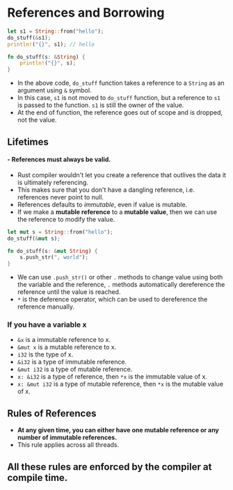 # References and Borrowing

```rust
let s1 = String::from("hello");
do_stuff(&s1);
println!("{}", s1); // hello

fn do_stuff(s: &String) {
    println!("{}", s);
}
```
- In the above code, `do_stuff` function takes a reference to a `String` as an argument using `&` symbol.
- In this case, `s1` is not moved to `do_stuff` function, but a reference to `s1` is passed to the function. `s1` is still the owner of the value.
- At the end of function, the reference goes out of scope and is dropped, not the value.

## Lifetimes
#### - **References must always be valid.**

- Rust compiler wouldn't let you create a reference that outlives the data it is ultimately referencing.
- This makes sure that you don't have a dangling reference, i.e. references never point to null.
- References defaults to _immutable_, even if value is mutable.
- If we make a **mutable reference** to a **mutable value**, then we can use the reference to modify the value.

```rust
let mut s = String::from("hello");
do_stuff(&mut s);

fn do_stuff(s: &mut String) {
    s.push_str(", world");
}
```

- We can use `.push_str()` or other `.` methods to change value using both the variable and the reference, `.` methods automatically dereference the reference until the value is reached.
- `*` is the deference operator, which can be used to dereference the reference manually.

### If you have a variable x
- `&x` is a immutable reference to x.
- `&mut x` is a mutable reference to x.
- `i32` is the type of x.
- `&i32` is a type of immutable reference.
- `&mut i32` is a type of mutable reference.
- `x: &i32` is a type of reference, then `*x` is the immutable value of x.
- `x: &mut i32` is a type of mutable reference, then `*x` is the mutable value of x.

## Rules of References
- **At any given time, you can either have one mutable reference or any number of immutable references.**
- This rule applies across all threads.

## All these rules are enforced by the compiler at compile time.